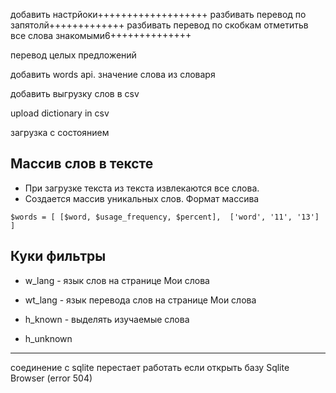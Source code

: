 

добавить настрйоки+++++++++++++++++++
разбивать перевод по запятолй+++++++++++++
разбивать перевод по скобкам 
отметитьв все слова знакомыми6++++++++++++++

перевод целых предложений

добавить words api. значение слова из словаря

добавить выгрузку слов в  csv

upload dictionary in csv

загрузка с состоянием


## Массив слов в тексте

* При загрузке текста из текста извлекаются все слова.
* Создается массив уникальных слов. Формат массива

` $words = [
[$word, $usage_frequency, $percent], 
['word', '11', '13']
]
`


## Куки фильтры

- w_lang - язык слов на странице Мои слова
- wt_lang - язык перевода слов на странице Мои слова

- h_known - выделять изучаемые слова
- h_unknown 


------------


соединение с sqlite перестает работать если открыть базу Sqlite Browser (error 504)
